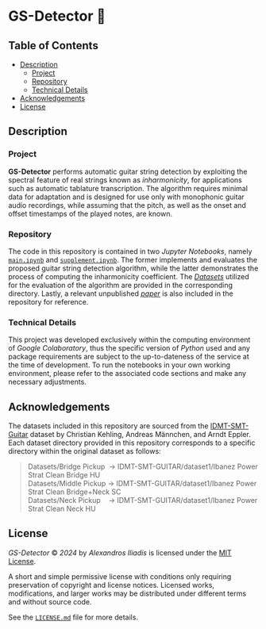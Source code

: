 # GS-Detector 🎸


## Table of Contents

- [Description](#description)
    - [Project](#project)
    - [Repository](#repository)
    - [Technical Details](#technical-details)
- [Acknowledgements](#acknowledgements)
- [License](#license)


## Description

### Project
**GS-Detector** performs automatic guitar string detection by exploiting the spectral feature of real strings known as *inharmonicity*, for applications such as automatic tablature transcription. The algorithm requires minimal data for adaptation and is designed for use only with monophonic guitar audio recordings, while assuming that the pitch, as well as the onset and offset timestamps of the played notes, are known.

### Repository
The code in this repository is contained in two *Jupyter Notebooks*, namely [`main.ipynb`](main.ipynb) and [`supplement.ipynb`](supplement.ipynb). The former implements and evaluates the proposed guitar string detection algorithm, while the latter demonstrates the process of computing the inharmonicity coefficient. The [*Datasets*](Datasets) utilized for the evaluation of the algorithm are provided in the corresponding directory. Lastly, a relevant unpublished [*paper*](paper.pdf) is also included in the repository for reference. 

### Technical Details
This project was developed exclusively within the computing environment of *Google Colaboratory*, thus the specific version of *Python* used and any package requirements are subject to the up-to-dateness of the service at the time of development. To run the notebooks in your own working environment, please refer to the associated code sections and make any necessary adjustments.

## Acknowledgements

The datasets included in this repository are sourced from the [IDMT-SMT-Guitar](https://www.idmt.fraunhofer.de/en/publications/datasets/guitar.html) dataset by Christian Kehling, Andreas Männchen, and Arndt Eppler. Each dataset directory provided in this repository corresponds to a specific directory within the original dataset as follows:
> Datasets/Bridge Pickup &nbsp;&rarr; IDMT-SMT-GUITAR/dataset1/Ibanez Power Strat Clean Bridge HU\
> Datasets/Middle Pickup &rarr; IDMT-SMT-GUITAR/dataset1/Ibanez Power Strat Clean Bridge+Neck SC\
> Datasets/Neck Pickup &nbsp;&nbsp; &rarr; IDMT-SMT-GUITAR/dataset1/Ibanez Power Strat Clean Neck HU


## License

*GS-Detector* © *2024* by *Alexandros Iliadis* is licensed under the [MIT License](https://choosealicense.com/licenses/mit/).

A short and simple permissive license with conditions only requiring preservation of copyright and license notices. Licensed works, modifications, and larger works may be distributed under different terms and without source code.

See the [`LICENSE.md`](LICENSE.md) file for more details.